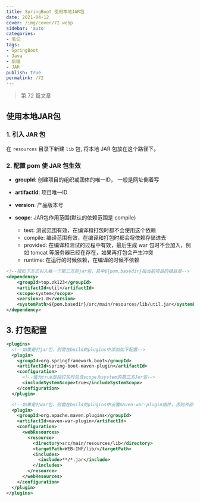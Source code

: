 ```yaml
---
title: SpringBoot 使用本地JAR包
date: 2021-04-12
cover: /img/cover/72.webp
sidebar: 'auto'
categories:
- 笔记
tags:
- SpringBoot
- Java
- 后端
- JAR
publish: true
permalink: /72
---
```


> 第 72 篇文章
<!-- more -->

## 使用本地JAR包
### 1. 引入 JAR 包
在 `resources` 目录下新建 `lib` 包, 将本地 JAR 包放在这个路径下。

### 2. 配置 pom 使 JAR 包生效
- **groupId**: 创建项目的组织或团体的唯一ID， 一般是网址倒着写

- **artifactId**: 项目唯一ID

- **version**: 产品版本号

- **scope**: JAR包作用范围(默认的依赖范围是 compile)
    - test: 测试范围有效，在编译和打包时都不会使用这个依赖
    - compile: 编译范围有效，在编译和打包时都会将依赖存储进去
    - provided: 在编译和测试的过程中有效，最后生成 war 包时不会加入，例如 tomcat 等服务器已经在存在，如果再打包会产生冲突
    - runtime: 在运行的时候依赖，在编译的时候不依赖


```xml
<!--按如下方式引入每一个第三方的jar包，其中${pom.basedir}指当前项目的根目录-->
<dependency>
    <groupId>top.zk123</groupId>
    <artifactId>util</artifactId>
    <scope>system</scope>
    <version>1.0</version>
    <systemPath>${pom.basedir}/src/main/resources/lib/util.jar</systemPath>
</dependency>
```


## 3. 打包配置
```xml
<plugins>
  <!--如果是打jar包，则需在build的plugins中添加如下配置-->
  <plugin>
    <groupId>org.springframework.boot</groupId>
    <artifactId>spring-boot-maven-plugin</artifactId>
    <configuration>
      <!--值为true是指打包时包含scope为system的第三方Jar包-->
      <includeSystemScope>true</includeSystemScope>
    </configuration>
  </plugin>

  <!--如果是打war包，则需在build的plugins中设置maven-war-plugin插件，否则外部依赖无法打进war包 -->
  <plugin>
    <groupId>org.apache.maven.plugins</groupId>
    <artifactId>maven-war-plugin</artifactId>
    <configuration>
      <webResources>
        <resource>
          <directory>src/main/resources/lib</directory>
          <targetPath>WEB-INF/lib/</targetPath>
          <includes>
            <include>**/*.jar</include>
          </includes>
        </resource>
      </webResources>
    </configuration>
  </plugin>
</plugins>
```